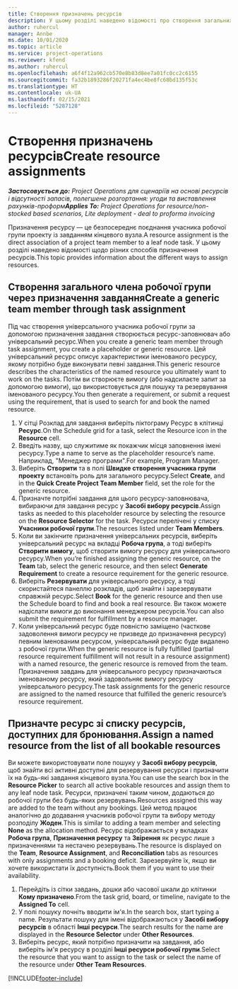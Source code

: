 ```yaml
---
title: Створення призначень ресурсів
description: У цьому розділі наведено відомості про створення загальних і іменованих призначень ресурсів.
author: ruhercul
manager: Annbe
ms.date: 10/01/2020
ms.topic: article
ms.service: project-operations
ms.reviewer: kfend
ms.author: ruhercul
ms.openlocfilehash: a6f4f12a962cb570e8b83d8ee7a01fc0cc2c6155
ms.sourcegitcommit: fa32b1893286f20271fa4ec4be8fc68bd135f53c
ms.translationtype: HT
ms.contentlocale: uk-UA
ms.lasthandoff: 02/15/2021
ms.locfileid: "5287128"
---
```

# <a name="create-resource-assignments"></a><span data-ttu-id="e8a95-103">Створення призначень ресурсів</span><span class="sxs-lookup"><span data-stu-id="e8a95-103">Create resource assignments</span></span>

<span data-ttu-id="e8a95-104">_**Застосовується до:** Project Operations для сценаріїв на основі ресурсів і відсутності запасів, полегшене розгортання: угоди та виставлення рахунків-проформ_</span><span class="sxs-lookup"><span data-stu-id="e8a95-104">_**Applies To:** Project Operations for resource/non-stocked based scenarios, Lite deployment - deal to proforma invoicing_</span></span>


<span data-ttu-id="e8a95-105">Призначення ресурсу — це безпосереднє поєднання учасника робочої групи проекту із завданням кінцевого вузла.</span><span class="sxs-lookup"><span data-stu-id="e8a95-105">A resource assignment is the direct association of a project team member to a leaf node task.</span></span> <span data-ttu-id="e8a95-106">У цьому розділі наведено відомості щодо різних способів призначення ресурсів.</span><span class="sxs-lookup"><span data-stu-id="e8a95-106">This topic provides information about the different ways to assign resources.</span></span>

## <a name="create-a-generic-team-member-through-task-assignment"></a><span data-ttu-id="e8a95-107">Створення загального члена робочої групи через призначення завдання</span><span class="sxs-lookup"><span data-stu-id="e8a95-107">Create a generic team member through task assignment</span></span>


<span data-ttu-id="e8a95-108">Під час створення універсального учасника робочої групи за допомогою призначення завдання створюється ресурс-заповнювач або універсальний ресурс.</span><span class="sxs-lookup"><span data-stu-id="e8a95-108">When you create a generic team member through task assignment, you create a placeholder or generic resource.</span></span> <span data-ttu-id="e8a95-109">Цей універсальний ресурс описує характеристики іменованого ресурсу, якому потрібно буде виконувати певні завдання.</span><span class="sxs-lookup"><span data-stu-id="e8a95-109">This generic resource describes the characteristics of the named resource you ultimately want to work on the tasks.</span></span> <span data-ttu-id="e8a95-110">Потім ви створюєте вимогу (або надсилаєте запит за допомогою вимоги), що використовується для пошуку та резервування іменованого ресурсу.</span><span class="sxs-lookup"><span data-stu-id="e8a95-110">You then generate a requirement, or submit a request using the requirement, that is used to search for and book the named resource.</span></span>

1. <span data-ttu-id="e8a95-111">У сітці Розклад для завдання виберіть піктограму Ресурс в клітинці **Ресурс**.</span><span class="sxs-lookup"><span data-stu-id="e8a95-111">On the Schedule grid for a task, select the Resource icon in the **Resource** cell.</span></span>
2. <span data-ttu-id="e8a95-112">Введіть назву, що служитиме як покажчик місця заповнення імені ресурсу.</span><span class="sxs-lookup"><span data-stu-id="e8a95-112">Type a name to serve as the placeholder resource’s name.</span></span> <span data-ttu-id="e8a95-113">Наприклад, "Менеджер програми".</span><span class="sxs-lookup"><span data-stu-id="e8a95-113">For example, Program Manager.</span></span>
3. <span data-ttu-id="e8a95-114">Виберіть **Створити** та в полі **Швидке створення учасника групи проекту** встановіть роль для загального ресурсу.</span><span class="sxs-lookup"><span data-stu-id="e8a95-114">Select **Create**, and in the **Quick Create Project Team Member** field, set the role for the generic resource.</span></span>
4. <span data-ttu-id="e8a95-115">Призначте потрібні завдання для цього ресурсу-заповнювача, вибираючи для завдання ресурс у **Засобі вибору ресурсів**.</span><span class="sxs-lookup"><span data-stu-id="e8a95-115">Assign tasks as needed to this placeholder resource by selecting the resource on the **Resource Selector** for the task.</span></span> <span data-ttu-id="e8a95-116">Ресурси перелічені у списку **Учасники робочої групи**.</span><span class="sxs-lookup"><span data-stu-id="e8a95-116">The resources listed under **Team Members**.</span></span>
5. <span data-ttu-id="e8a95-117">Коли ви закінчите призначення універсальних ресурсів, виберіть універсальний ресурс на вкладці **Робоча група**, а тоді виберіть **Створити вимогу**, щоб створити вимогу ресурсу для універсального ресурсу.</span><span class="sxs-lookup"><span data-stu-id="e8a95-117">When you’re finished assigning the generic resource, on the **Team** tab, select the generic resource, and then select **Generate Requirement** to create a resource requirement for the generic resource.</span></span>
6. <span data-ttu-id="e8a95-118">Виберіть **Резервувати** для універсального ресурсу, а тоді скористайтеся панеллю розкладів, щоб знайти і зарезервувати справжній ресурс.</span><span class="sxs-lookup"><span data-stu-id="e8a95-118">Select **Book** for the generic resource and then use the Schedule board to find and book a real resource.</span></span> <span data-ttu-id="e8a95-119">Ви також можете надіслати вимоги до виконання менеджером ресурсів.</span><span class="sxs-lookup"><span data-stu-id="e8a95-119">You can also submit the requirement for fulfillment by a resource manager.</span></span>
7. <span data-ttu-id="e8a95-120">Коли універсальний ресурс буде повністю заміщено (часткове задоволення вимоги ресурсу не призведе до призначення ресурсу) певним іменованим ресурсом, універсальний ресурс буде видалено з робочої групи.</span><span class="sxs-lookup"><span data-stu-id="e8a95-120">When the generic resource is fully fulfilled (partial resource requirement fulfillment will not result in a resource assignment) with a named resource, the generic resource is removed from the team.</span></span> <span data-ttu-id="e8a95-121">Призначення завдань для універсального ресурсу призначаються іменованому ресурсу, який задовольняє вимогу ресурсу універсального ресурсу.</span><span class="sxs-lookup"><span data-stu-id="e8a95-121">The task assignments for the generic resource are assigned to the named resource that fulfilled the generic resource’s resource requirement.</span></span>

## <a name="assign-a-named-resource-from-the-list-of-all-bookable-resources"></a><span data-ttu-id="e8a95-122">Призначте ресурс зі списку ресурсів, доступних для бронювання.</span><span class="sxs-lookup"><span data-stu-id="e8a95-122">Assign a named resource from the list of all bookable resources</span></span>

<span data-ttu-id="e8a95-123">Ви можете використовувати поле пошуку у **Засобі вибору ресурсів**, щоб знайти всі активні доступні для резервування ресурси і призначити їх на будь-які завдання кінцевого вузла.</span><span class="sxs-lookup"><span data-stu-id="e8a95-123">You can use the search box in the **Resource Picker** to search all active bookable resources and assign them to any leaf node task.</span></span> <span data-ttu-id="e8a95-124">Ресурси, призначені таким чином, додаються до робочої групи без будь-яких резервувань.</span><span class="sxs-lookup"><span data-stu-id="e8a95-124">Resources assigned this way are added to the team without any bookings.</span></span> <span data-ttu-id="e8a95-125">Цей метод працює аналогічно до додавання учасників робочої групи та вибору методу розподілу **Жоден**.</span><span class="sxs-lookup"><span data-stu-id="e8a95-125">This is similar to adding a team member and selecting **None** as the allocation method.</span></span> <span data-ttu-id="e8a95-126">Ресурс відображається у вкладках **Робоча група**, **Призначення ресурсу** та **Звірення** як ресурс лише з призначеннями та нестачею резервувань.</span><span class="sxs-lookup"><span data-stu-id="e8a95-126">The resource is displayed on the **Team**, **Resource Assignment**, and **Reconciliation** tabs as resources with only assignments and a booking deficit.</span></span> <span data-ttu-id="e8a95-127">Зарезервуйте їх, якщо ви хочете використати їх доступність.</span><span class="sxs-lookup"><span data-stu-id="e8a95-127">Book them if you want to use their availability.</span></span>

1. <span data-ttu-id="e8a95-128">Перейдіть із сітки завдань, дошки або часової шкали до клітинки **Кому призначено**.</span><span class="sxs-lookup"><span data-stu-id="e8a95-128">From the task grid, board, or timeline, navigate to the **Assigned To** cell.</span></span>
2. <span data-ttu-id="e8a95-129">У полі пошуку почніть вводити ім'я.</span><span class="sxs-lookup"><span data-stu-id="e8a95-129">In the search box, start typing a name.</span></span> <span data-ttu-id="e8a95-130">Результати пошуку для імені відображаються у **Засобі вибору ресурсів** в області **Інші ресурси**.</span><span class="sxs-lookup"><span data-stu-id="e8a95-130">The search results for the name are displayed in the **Resource Selector** under **Other Resources**.</span></span>
3. <span data-ttu-id="e8a95-131">Виберіть ресурс, який потрібно призначити на завдання, або виберіть ім'я ресурсу в розділі **Інші ресурси робочої групи**.</span><span class="sxs-lookup"><span data-stu-id="e8a95-131">Select the resource that you want to assign to the task or select the name of the resource under **Other Team Resources**.</span></span>


[!INCLUDE[footer-include](../includes/footer-banner.md)]